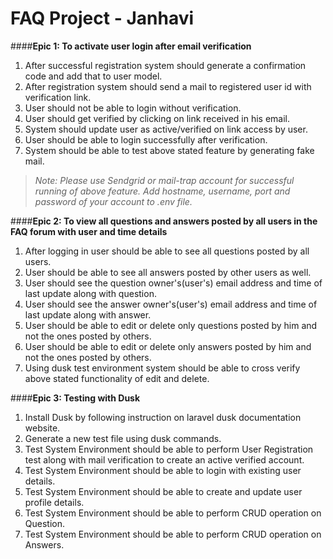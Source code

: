 # FAQ Project - Janhavi
####**Epic 1: To activate user login after email verification**
1. After successful registration system should generate a confirmation code and add that to user model.
2. After registration system should send a mail to registered user id with verification link.
3. User should not be able to login without verification.
4. User should get verified by clicking on link received in his email.
5. System should update user as active/verified on link access by user.
6. User should be able to login successfully after verification.
7. System should be able to test above stated feature by generating fake mail.

>_Note: Please use Sendgrid or mail-trap account for successful running of above feature. Add hostname, username, port and password of your account to .env file._

####**Epic 2: To view all questions and answers posted by all users in the FAQ forum with user and time details**
1. After logging in user should be able to see all questions posted by all users.
2. User should be able to see all answers posted by other users as well.
3. User should see the question owner's(user's) email address and time of last update along with question.
3. User should see the answer owner's(user's) email address and time of last update along with answer.
4. User should be able to edit or delete only questions posted by him and not the ones posted by others.
5. User should be able to edit or delete only answers posted by him and not the ones posted by others.
6. Using dusk test environment system should be able to cross verify above stated functionality of edit and delete.

####**Epic 3: Testing with Dusk**
1. Install Dusk by following instruction on laravel dusk documentation website.
2. Generate a new test file using dusk commands.
3. Test System Environment should be able to perform User Registration test along with mail verification to create an active verified account.
4. Test System Environment should be able to login with existing user details.
5. Test System Environment should be able to create and update user profile details.
6. Test System Environment should be able to perform CRUD operation on Question.
7. Test System Environment should be able to perform CRUD operation on Answers.


